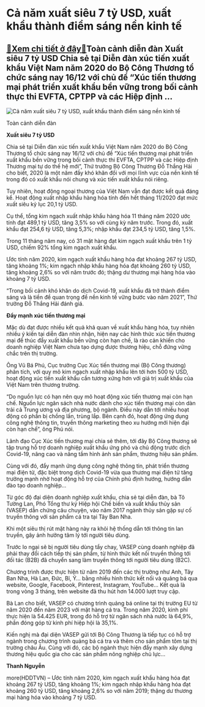 Cả năm xuất siêu 7 tỷ USD, xuất khẩu thành điểm sáng nền kinh tế
================================================================

[:gift:Xem chi tiết ở đây:gift:](https://hddtvn.com/ca-nam-xuat-sieu-7-ty-usd-xuat-khau-thanh-diem-sang-nen-kinh-te/)Toàn cảnh diễn đàn Xuất siêu 7 tỷ USD Chia sẻ tại Diễn đàn xúc tiến xuất khẩu Việt Nam năm 2020 do Bộ Công Thương tổ chức sáng nay 16/12 với chủ đề “Xúc tiến thương mại phát triển xuất khẩu bền vững trong bối cảnh thực thi EVFTA, CPTPP và các Hiệp định …
--------------------------------------------------------------------------------------------------------------------------------------------------------------------------------------------------------------------------------------------------------------





![Cả năm xuất siêu 7 tỷ USD, xuất khẩu thành điểm sáng nền kinh tế](https://hddtvn.com/wp-content/uploads/2021/01/2019_diYn_Yan_15.12.jpg "Cả năm xuất siêu 7 tỷ USD, xuất khẩu thành điểm sáng nền kinh tế")


Toàn cảnh diễn đàn



**Xuất siêu 7 tỷ USD**


Chia sẻ tại Diễn đàn xúc tiến xuất khẩu Việt Nam năm 2020 do Bộ Công Thương tổ chức sáng nay 16/12 với chủ đề “Xúc tiến thương mại phát triển xuất khẩu bền vững trong bối cảnh thực thi EVFTA, CPTPP và các Hiệp định Thương mại tự do thế hệ mới”, Thứ trưởng Bộ Công Thương Đỗ Thắng Hải cho biết, 2020 là một năm đầy khó khăn đối với mọi lĩnh vực của nền kinh tế trong đó có xuất khẩu nói chung và xúc tiến xuất khẩu nói riêng.


Tuy nhiên, hoạt động ngoại thương của Việt Nam vẫn đạt được kết quả đáng kể. Hoạt động xuất nhập khẩu hàng hóa tính đến hết tháng 11/2020 đạt mức xuất siêu kỷ lục 20,1 tỷ USD.


Cụ thể, tổng kim ngạch xuất nhập khẩu hàng hóa 11 tháng năm 2020 ước tính đạt 489,1 tỷ USD, tăng 3,5% so với cùng kỳ năm trước. Trong đó, xuất khẩu đạt 254,6 tỷ USD, tăng 5,3%; nhập khẩu đạt 234,5 tỷ USD, tăng 1,5%.


Trong 11 tháng năm nay, có 31 mặt hàng đạt kim ngạch xuất khẩu trên 1 tỷ USD, chiếm 92% tổng kim ngạch xuất khẩu.


Ước tính năm 2020, kim ngạch xuất khẩu hàng hóa đạt khoảng 267 tỷ USD, tăng khoảng 1%; kim ngạch nhập khẩu hàng hóa đạt khoảng 260 tỷ USD, tăng khoảng 2,6% so với năm trước đó; thặng dư thương mại hàng hóa vào khoảng 7 tỷ USD.


“Trong bối cảnh khó khăn do dịch Covid-19, xuất khẩu đã trở thành điểm sáng và là tiền đề quan trọng để nền kinh tế vững bước vào năm 2021”, Thứ trưởng Đỗ Thắng Hải đánh giá.


**Đẩy mạnh xúc tiến thương mại**


Mặc dù đạt được nhiều kết quả khả quan về xuất khẩu hàng hóa, tuy nhiên nhiều ý kiến tại diễn đàn nhìn nhận, hiện nay các hình thức xúc tiến thương mại để thúc đẩy xuất khẩu bền vững còn hạn chế, là rào cản khiến cho doanh nghiệp Việt Nam chưa tạo dựng được thương hiệu, chỗ đứng vững chắc trên thị trường.


Ông Vũ Bá Phú, Cục trưởng Cục Xúc tiến thương mại (Bộ Công thương) phân tích, với quy mô kim ngạch xuất nhập khẩu lên tới hơn 500 tỷ USD, hoạt động xúc tiến xuất khẩu cần tương xứng hơn với giá trị xuất khẩu của Việt Nam trên thương trường.


“Do nguồn lực có hạn nên quy mô hoạt động xúc tiến thương mại còn hạn chế. Nguồn lực ngân sách nhà nước dành cho xúc tiến thương mại còn dàn trải cả Trung ương và địa phương, bộ ngành. Điều này dẫn tới nhiều hoạt động có phần bị chồng lấn, trùng lắp. Bên cạnh đó, hoạt động ứng dụng công nghệ thông tin, truyền thông marketing theo xu hướng mới hiện đại còn hạn chế”, ông Phú nói.


Lãnh đạo Cục Xúc tiến thương mại chia sẻ thêm, tới đây Bộ Công thương sẽ tập trung hỗ trợ doanh nghiệp xuất khẩu ứng phó và chủ động trước dịch Covid-19, nâng cao và nâng tầm hình ảnh sản phẩm, thương hiệu sản phẩm.


Cùng với đó, đẩy mạnh ứng dụng công nghệ thông tin, phát triển thương mại điện tử, đặc biệt trong dịch Covid-19 vừa qua thương mại điện tử tăng trưởng mạnh nhờ hoạt động hỗ trợ của Chính phủ định hướng, hướng dẫn đào tạo doanh nghiệp…


Từ góc độ đại diện doanh nghiệp xuất khẩu, chia sẻ tại diễn đàn, bà Tô Tường Lan, Phó Tổng thư ký Hiệp hội Chế biến và xuất khẩu thủy sản (VASEP) dẫn chứng câu chuyện, vào năm 2017 ngành thủy sản gặp sự cố truyền thông với sản phẩm cá tra tại Tây Ban Nha.


Khi một siêu thị rút mặt hàng này ra khỏi hệ thống dẫn tới thông tin lan truyền, gây ảnh hưởng tâm lý tới người tiêu dùng.


Trước lo ngại sẽ bị người tiêu dùng tẩy chay, VASEP cùng doanh nghiệp đã phải thay đổi cách tiếp thị sản phẩm, từ hình thức kết nối truyền thông tới đối tác (B2B) đã chuyển sang làm truyền thông tới người tiêu dùng (B2C).


Chương trình được thực hiện từ năm 2019 đến các thị trường như Anh, Tây Ban Nha, Hà Lan, Đức, Bỉ, Ý… bằng nhiều hình thức kết nối và quảng bá qua website, Google, Facebook, Pinterest, Instagram, YouTube… Kết quả là trong vòng 3 tháng, trên website đã thu hút hơn 14.000 lượt truy cập.


Bà Lan cho biết, VASEP có chương trình quảng bá online tại thị trường EU từ năm 2020 đến năm 2023 với mặt hàng cá tra. Trong năm 2020, kinh phí thực hiện là 54.425 EUR, trong đó hỗ trợ từ ngân sách nhà nước là 64,9%, phần đóng góp từ kinh phí hiệp hội là 35,1%.


Kiến nghị mà đại diện VASEP gửi tới Bộ Công Thương là tiếp tục có hỗ trợ ngành trong chương trình quảng bá cá tra và thêm cho sản phẩm tôm tại thị trường châu Âu. Cùng với đó, các bộ ngành thực hiện đẩy mạnh xây dựng thương hiệu quốc gia cho các sản phẩm nông nghiệp chủ lực…




**Thanh Nguyễn**



more(HDDTVN) – Ước tính năm 2020, kim ngạch xuất khẩu hàng hóa đạt khoảng 267 tỷ USD, tăng khoảng 1%; kim ngạch nhập khẩu hàng hóa đạt khoảng 260 tỷ USD, tăng khoảng 2,6% so với năm 2019; thặng dư thương mại hàng hóa vào khoảng 7 tỷ USD.

